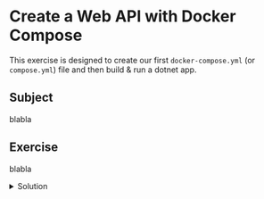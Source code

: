 # Create a Web API with Docker Compose

This exercise is designed to create our first `docker-compose.yml` (or `compose.yml`) file and then build & run a dotnet app.

## Subject

blabla


## Exercise

blabla

<details>
  <summary>Solution</summary>

```
docker build \
	-f "D:\projects\dev.abenevaut\docker-kata\008-web-api-docker-composer\Dockerfile" \
	--force-rm \
	-t image008webapidockercomposer:dev \
	--target base  \
	--build-arg "BUILD_CONFIGURATION=Debug" \
	--label "com.microsoft.created-by=visual-studio" \
	--label "com.microsoft.visual-studio.project-name=008-web-api-docker-composer" \
	"D:\projects\dev.abenevaut\docker-kata\008-web-api-docker-composer"
```

visit [http://localhost:3000](http://localhost:3000) to see the app running.

</details>
